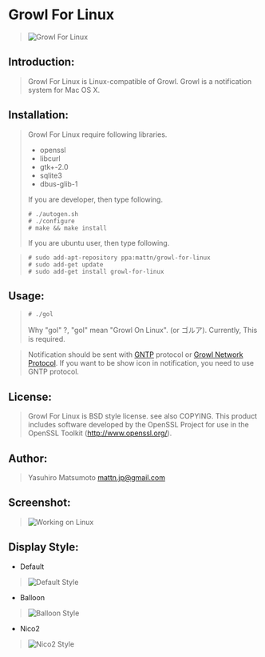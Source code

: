 Growl For Linux
===============

> ![Growl For Linux](https://github.com/mattn/growl-for-linux/raw/master/data/growl4linux.jpg "Growl For Linux")

Introduction:
-------------

> Growl For Linux is Linux-compatible of Growl. Growl is a notification system for Mac OS X. 

Installation:
-------------

> Growl For Linux require following libraries.
> 
> * openssl
> * libcurl
> * gtk+-2.0
> * sqlite3
> * dbus-glib-1
> 
> If you are developer, then type following.
> 
>     # ./autogen.sh
>     # ./configure
>     # make && make install
> 
> If you are ubuntu user, then type following.

>     # sudo add-apt-repository ppa:mattn/growl-for-linux
>     # sudo add-get update
>     # sudo add-get install growl-for-linux

Usage:
------

>     # ./gol
> 
> Why "gol" ?, "gol" mean "Growl On Linux". (or ゴルア).
> Currently, This is required.

> Notification should be sent with [GNTP](http://www.growlforwindows.com/gfw/help/gntp.aspx) protocol or [Growl Network Protocol](http://growl.info/documentation/developer/protocol.php).
> If you want to be show icon in notification, you need to use GNTP protocol.

License:
--------

> Growl For Linux is BSD style license. see also COPYING.
> This product includes software developed by the OpenSSL Project for use in the OpenSSL Toolkit (http://www.openssl.org/).

Author:
-------

> Yasuhiro Matsumoto <mattn.jp@gmail.com>

Screenshot:
-----------
 
> ![Working on Linux](https://github.com/mattn/growl-for-linux/raw/master/data/screenshot.png "Working on Linux")

Display Style:
--------------

* Default

> ![Default Style](https://github.com/mattn/growl-for-linux/raw/master/data/display_default.png "Default Style")


* Balloon

> ![Balloon Style](https://github.com/mattn/growl-for-linux/raw/master/data/display_balloon.png "Balloon Style")


* Nico2

> ![Nico2 Style](https://github.com/mattn/growl-for-linux/raw/master/data/display_nico2.png "Nico2 Style")


